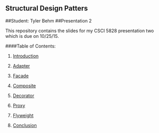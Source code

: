 ## Structural Design Patters
##Student: Tyler Behm
##Presentation 2

This repository contains the slides for my CSCI 5828 presentation two 
which is due on 10/25/15.

####Table of Contents:
1) [Introduction](https://github.com/trekbaum/present/blob/master/sdp/intro.md)

2) [Adapter](https://github.com/trekbaum/present/blob/master/sdp/adapter.md)

3) [Facade](https://github.com/trekbaum/present/blob/master/sdp/facade.md)

4) [Composite](https://github.com/trekbaum/present/blob/master/sdp/composite.md)

5) [Decorator](https://github.com/trekbaum/present/blob/master/sdp/decorator.md)

6) [Proxy](https://github.com/trekbaum/present/blob/master/sdp/proxy.md)

7) [Flyweight](https://github.com/trekbaum/present/blob/master/sdp/flyweight.md)

8) [Conclusion](https://github.com/trekbaum/present/blob/master/sdp/conclusion.md)
